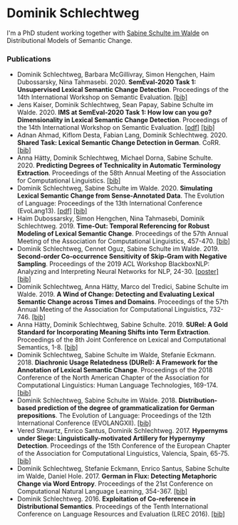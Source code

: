 # Dominik Schlechtweg

I'm a PhD student working together with [Sabine Schulte im Walde](https://www.ims.uni-stuttgart.de/en/institute/team/Schulte-im-Walde-00001/) on Distributional Models of Semantic Change.

### Publications

- Dominik Schlechtweg, Barbara McGillivray, Simon Hengchen, Haim Dubossarsky, Nina Tahmasebi. 2020. **SemEval-2020 Task 1: Unsupervised Lexical Semantic Change Detection**. Proceedings of the 14th International Workshop on Semantic Evaluation.    [[bib]](publications/bib/schlechtweg-etal-2020-semeval.bib)
- Jens Kaiser, Dominik Schlechtweg, Sean Papay, Sabine Schulte im Walde. 2020. **IMS at SemEval-2020 Task 1: How low can you go? Dimensionality in Lexical Semantic Change Detection**. Proceedings of the 14th International Workshop on Semantic Evaluation.  [[pdf]](https://arxiv.org/abs/2008.03164)   [[bib]](publications/bib/kaiser-etal-2020-IMS.bib)
- Adnan Ahmad, Kiflom Desta, Fabian Lang, Dominik Schlechtweg. 2020. **Shared Task: Lexical Semantic Change Detection in German**. CoRR.    [[bib]](publications/bib/AhmadEtal2020.bib)
- Anna Hätty, Dominik Schlechtweg, Michael Dorna, Sabine Schulte. 2020. **Predicting Degrees of Technicality in Automatic Terminology Extraction**. Proceedings of the 58th Annual Meeting of the Association for Computational Linguistics.    [[bib]](publications/bib/haetty-etal-2020-technicality.bib)
- Dominik Schlechtweg, Sabine Schulte im Walde. 2020. **Simulating Lexical Semantic Change from Sense-Annotated Data**. The Evolution of Language: Proceedings of the 13th International Conference (EvoLang13).  [[pdf]](http://brussels.evolang.org/proceedings/paper.html?nr=9)   [[bib]](publications/bib/schlechtweg-walde-2020.bib)
- Haim Dubossarsky, Simon Hengchen, Nina Tahmasebi, Dominik Schlechtweg. 2019. **Time-Out: Temporal Referencing for Robust Modeling of Lexical Semantic Change**. Proceedings of the 57th Annual Meeting of the Association for Computational Linguistics, 457-470.    [[bib]](publications/bib/Dubossarskyetal19.bib)
- Dominik Schlechtweg, Cennet Oguz, Sabine Schulte im Walde. 2019. **Second-order Co-occurrence Sensitivity of Skip-Gram with Negative Sampling**. Proceedings of the 2019 ACL Workshop BlackboxNLP: Analyzing and Interpreting Neural Networks for NLP, 24-30.   [[poster]](publications/190729-poster-socssgns.pdf)  [[bib]](publications/bib/Schlechtwegetal19SecondOrder.bib)
- Dominik Schlechtweg, Anna Hätty, Marco del Tredici, Sabine Schulte im Walde. 2019. **A Wind of Change: Detecting and Evaluating Lexical Semantic Change across Times and Domains**. Proceedings of the 57th Annual Meeting of the Association for Computational Linguistics, 732-746.    [[bib]](publications/bib/Schlechtwegetal19.bib)
- Anna Hätty, Dominik Schlechtweg, Sabine Schulte. 2019. **SURel: A Gold Standard for Incorporating Meaning Shifts into Term Extraction**. Proceedings of the 8th Joint Conference on Lexical and Computational Semantics, 1-8.    [[bib]](publications/bib/haettySurel-2019.bib)
- Dominik Schlechtweg, Sabine Schulte im Walde, Stefanie Eckmann. 2018. **Diachronic Usage Relatedness (DURel): A Framework for the Annotation of Lexical Semantic Change**. Proceedings of the 2018 Conference of the North American Chapter  of the Association for Computational Linguistics: Human Language Technologies, 169-174.    [[bib]](publications/bib/Schlechtwegetal18.bib)
- Dominik Schlechtweg, Sabine Schulte im Walde. 2018. **Distribution-based prediction of the degree of grammaticalization for German prepositions**. The Evolution of Language: Proceedings of the 12th International Conference (EVOLANGXII).    [[bib]](publications/bib/SchlechtwegWalde18.bib)
- Vered Shwartz, Enrico Santus, Dominik Schlechtweg. 2017. **Hypernyms under Siege: Linguistically-motivated Artillery for Hypernymy Detection**. Proceedings of the 15th Conference of the European Chapter of the Association for Computational Linguistics, Valencia, Spain, 65-75.    [[bib]](publications/bib/SantusSS17.bib)
- Dominik Schlechtweg, Stefanie Eckmann, Enrico Santus, Sabine Schulte im Walde, Daniel Hole. 2017. **German in Flux: Detecting Metaphoric Change via Word Entropy**. Proceedings of the 21st Conference on Computational Natural Language Learning, 354-367.    [[bib]](publications/bib/schlechtweg-EtAl-2017-CoNLL.bib)
- Dominik Schlechtweg. 2016. **Exploitation of Co-reference in Distributional Semantics**. Proceedings of the Tenth International Conference on Language Resources and Evaluation (LREC 2016).    [[bib]](publications/bib/schlechtweg16.bib)
